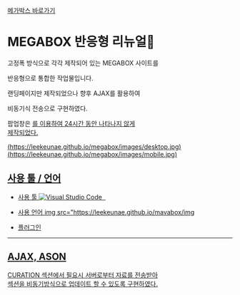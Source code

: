[메가박스 바로가기](https://leekeunae.github.io/megabox/)
# MEGABOX 반응형 리뉴얼🎥

고정폭 방식으로 각각 제작되어 있는 MEGABOX 사이트를  

반응형으로 통합한 작업물입니다.  

랜딩페이지만 제작되었으나 향후 AJAX를 활용하여  

비동기식 전송으로 구현하였다.  

팝업창은 <u>를 이용하여 24시간 동안 나타나지 않게  
제작되었다.

(https://leekeunae.github.io/megabox/images/desktop.jpg)  
(https://leekeunae.github.io/megabox/images/mobile.jpg)


## 사용 툴 / 언어

- 사용 툴
![Visual Studio Code]()
![]()
![]()

- 사용 언어
  img src="https://leekeunae.github.io/mavabox/img
- 플러그인


***

## AJAX, ASON
CURATION 섹션에서 필요시 서버로부터 자료를 전송받아  
섹션을 비동기방식으로 업데이트 할 수 있도록 구현하였다.


